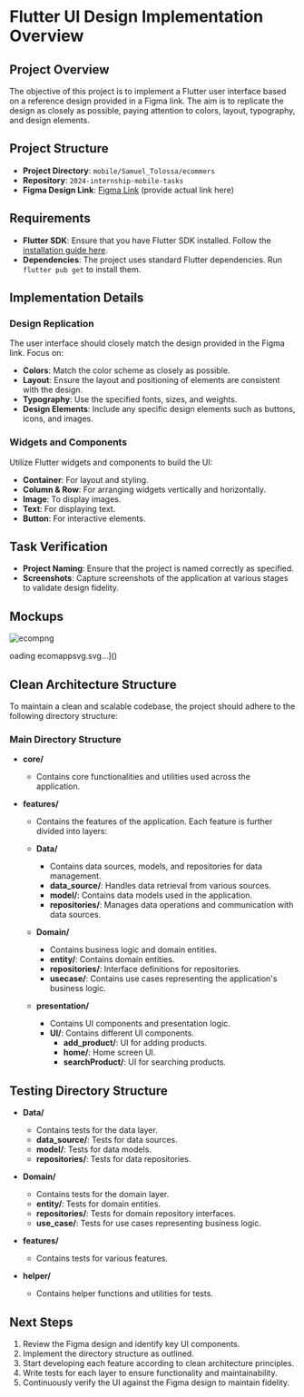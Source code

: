 # Flutter UI Design Implementation Overview

## Project Overview
The objective of this project is to implement a Flutter user interface based on a reference design provided in a Figma link. The aim is to replicate the design as closely as possible, paying attention to colors, layout, typography, and design elements.

## Project Structure
- **Project Directory**: `mobile/Samuel_Tolossa/ecommers`
- **Repository**: `2024-internship-mobile-tasks`
- **Figma Design Link**: [Figma Link](#) (provide actual link here)

## Requirements
- **Flutter SDK**: Ensure that you have Flutter SDK installed. Follow the [installation guide here](https://flutter.dev/docs/get-started/install).
- **Dependencies**: The project uses standard Flutter dependencies. Run `flutter pub get` to install them.

## Implementation Details

### Design Replication
The user interface should closely match the design provided in the Figma link. Focus on:
- **Colors**: Match the color scheme as closely as possible.
- **Layout**: Ensure the layout and positioning of elements are consistent with the design.
- **Typography**: Use the specified fonts, sizes, and weights.
- **Design Elements**: Include any specific design elements such as buttons, icons, and images.

### Widgets and Components
Utilize Flutter widgets and components to build the UI:
- **Container**: For layout and styling.
- **Column & Row**: For arranging widgets vertically and horizontally.
- **Image**: To display images.
- **Text**: For displaying text.
- **Button**: For interactive elements.

## Task Verification
- **Project Naming**: Ensure that the project is named correctly as specified.
- **Screenshots**: Capture screenshots of the application at various stages to validate design fidelity.
## Mockups
![ecompng](https://github.com/user-attachments/assets/cfe56075-bb08-4dcf-9810-b78853c79df2)



</defs>
</svg>
oading ecomappsvg.svg…]()


## Clean Architecture Structure
To maintain a clean and scalable codebase, the project should adhere to the following directory structure:

### Main Directory Structure
- **core/**
  - Contains core functionalities and utilities used across the application.
  
- **features/**
  - Contains the features of the application. Each feature is further divided into layers:
  
  - **Data/**
    - Contains data sources, models, and repositories for data management.
    - **data_source/**: Handles data retrieval from various sources.
    - **model/**: Contains data models used in the application.
    - **repositories/**: Manages data operations and communication with data sources.

  - **Domain/**
    - Contains business logic and domain entities.
    - **entity/**: Contains domain entities.
    - **repositories/**: Interface definitions for repositories.
    - **usecase/**: Contains use cases representing the application's business logic.

  - **presentation/**
    - Contains UI components and presentation logic.
    - **UI/**: Contains different UI components.
      - **add_product/**: UI for adding products.
      - **home/**: Home screen UI.
      - **searchProduct/**: UI for searching products.

## Testing Directory Structure
- **Data/**
  - Contains tests for the data layer.
  - **data_source/**: Tests for data sources.
  - **model/**: Tests for data models.
  - **repositories/**: Tests for data repositories.

- **Domain/**
  - Contains tests for the domain layer.
  - **entity/**: Tests for domain entities.
  - **repositories/**: Tests for domain repository interfaces.
  - **use_case/**: Tests for use cases representing business logic.

- **features/**
  - Contains tests for various features.

- **helper/**
  - Contains helper functions and utilities for tests.

## Next Steps
1. Review the Figma design and identify key UI components.
2. Implement the directory structure as outlined.
3. Start developing each feature according to clean architecture principles.
4. Write tests for each layer to ensure functionality and maintainability.
5. Continuously verify the UI against the Figma design to maintain fidelity.



